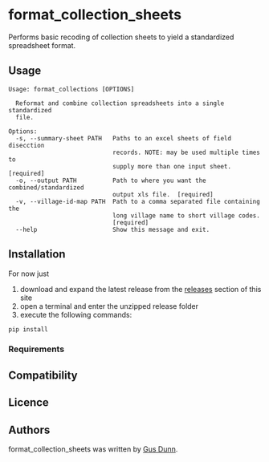 format\_collection\_sheets
==========================

Performs basic recoding of collection sheets to yield a standardized spreadsheet format.

Usage
-----

``` shell
Usage: format_collections [OPTIONS]

  Reformat and combine collection spreadsheets into a single standardized
  file.

Options:
  -s, --summary-sheet PATH   Paths to an excel sheets of field disecction
                             records. NOTE: may be used multiple times to
                             supply more than one input sheet.  [required]
  -o, --output PATH          Path to where you want the combined/standardized
                             output xls file.  [required]
  -v, --village-id-map PATH  Path to a comma separated file containing the
                             long village name to short village codes.
                             [required]
  --help                     Show this message and exit.
```

Installation
------------

For now just

1. download and expand the latest release from the [releases](https://github.com/CacconeLabYale/format-collection-sheets/releases) section of this site
2. open a terminal and enter the unzipped release folder
3. execute the following commands:

``` shell
pip install
```

### Requirements

Compatibility
-------------

Licence
-------

Authors
-------

format\_collection\_sheets was written by [Gus Dunn].

  [Gus Dunn]: wadunn83@gmail.com
